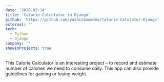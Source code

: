 ```yaml
---
date: '2020-02-14'
title: 'Calorie Calculator in Django'
github: 'https://github.com/yashitanamdeo/Calorie-Calulator-Django'
external: ''
tech:
  - Python
  - Django
company: ''
showInProjects: true
---
```


This Calorie Calculator is an interesting project – to record and estimate number of calories we need to consume daily. This app can also provide guidelines for gaining or losing weight.

